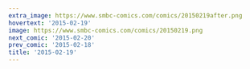 ```yaml
---
extra_image: https://www.smbc-comics.com/comics/20150219after.png
hovertext: '2015-02-19'
image: https://www.smbc-comics.com/comics/20150219.png
next_comic: '2015-02-20'
prev_comic: '2015-02-18'
title: '2015-02-19'
---
```


